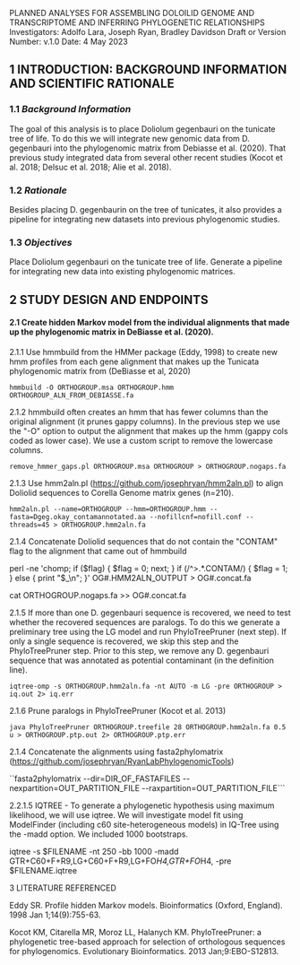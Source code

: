 PLANNED ANALYSES FOR ASSEMBLING DOLOILID GENOME AND TRANSCRIPTOME AND INFERRING PHYLOGENETIC RELATIONSHIPS
Investigators: Adolfo Lara, Joseph Ryan, Bradley Davidson
Draft or Version Number: v.1.0
Date: 4 May 2023

## 1 INTRODUCTION: BACKGROUND INFORMATION AND SCIENTIFIC RATIONALE  

### 1.1 _Background Information_  

The goal of this analysis is to place Doliolum gegenbauri on the tunicate tree of life. To do this we will integrate new genomic data from D. gegenbauri into the phylogenomic matrix from Debiasse et al. (2020). That previous study integrated data from several other recent studies (Kocot et al. 2018; Delsuc et al. 2018; Alie et al. 2018).

### 1.2 _Rationale_  

Besides placing D. gegenbaurin on the tree of tunicates, it also provides a pipeline for integrating new datasets into previous phylogenomic studies.

### 1.3 _Objectives_  

Place Doliolum gegenbauri on the tunicate tree of life. Generate a pipeline for integrating new data into existing phylogenomic matrices.


## 2 STUDY DESIGN AND ENDPOINTS  

#### 2.1 Create hidden Markov model from the individual alignments that made up the phylogenomic matrix in DeBiasse et al. (2020). 

2.1.1 Use hmmbuild from the HMMer package (Eddy, 1998) to create new hmm profiles from each gene alignment that makes up the Tunicata phylogenomic matrix from (DeBiasse et al, 2020)

```hmmbuild -O ORTHOGROUP.msa ORTHOGROUP.hmm ORTHOGROUP_ALN_FROM_DEBIASSE.fa```

2.1.2 hmmbuild often creates an hmm that has fewer columns than the original alignment (it prunes gappy columns).  In the previous step we use the "-O" option to output the alignment that makes up the hmm (gappy cols coded as lower case).  We use a custom script to remove the lowercase columns.

```remove_hmmer_gaps.pl ORTHOGROUP.msa ORTHOGROUP > ORTHOGROUP.nogaps.fa```

2.1.3 Use hmm2aln.pl (https://github.com/josephryan/hmm2aln.pl) to align Doliolid sequences to Corella Genome matrix genes (n=210).

```hmm2aln.pl --name=ORTHOGROUP --hmm=ORTHOGROUP.hmm --fasta=Dgeg.okay_contamannotated.aa --nofillcnf=nofill.conf --threads=45 > ORTHOGROUP.hmm2aln.fa```

2.1.4 Concatenate Doliolid sequences that do not contain the "CONTAM" flag to the alignment that came out of hmmbuild

perl -ne 'chomp; if ($flag) { $flag = 0; next; } if (/^>.*\.CONTAM/) { $flag = 1; } else { print "$_\n"; }' OG#.HMM2ALN_OUTPUT > OG#.concat.fa

cat ORTHOGROUP.nogaps.fa >> OG#.concat.fa

2.1.5 If more than one D. gegenbauri sequence is recovered, we need to test whether the recovered sequences are paralogs. To do this we generate a preliminary tree using the LG model and run PhyloTreePruner (next step).  If only a single sequence is recovered, we skip this step and the PhyloTreePruner step. Prior to this step, we remove any D. gegenbauri sequence that was annotated as potential contaminant (in the definition line).

```iqtree-omp -s ORTHOGROUP.hmm2aln.fa -nt AUTO -m LG -pre ORTHOGROUP > iq.out 2> iq.err```

2.1.6 Prune paralogs in PhyloTreePruner (Kocot et al. 2013)

```java PhyloTreePruner ORTHOGROUP.treefile 28 ORTHOGROUP.hmm2aln.fa 0.5 u > ORTHOGROUP.ptp.out 2> ORTHOGROUP.ptp.err```

2.1.4 Concatenate the alignments using fasta2phylomatrix (https://github.com/josephryan/RyanLabPhylogenomicTools)

``fasta2phylomatrix --dir=DIR_OF_FASTAFILES --nexpartition=OUT_PARTITION_FILE --raxpartition=OUT_PARTITION_FILE``` 

2.2.1.5 IQTREE - To generate a phylogenetic hypothesis using maximum likelihood, we will use iqtree. We will investigate model fit using ModelFinder (including c60 site-heterogeneous models) in IQ-Tree using the -madd option. We included 1000 bootstraps.

iqtree -s $FILENAME -nt 250 -bb 1000 -madd GTR+C60+F+R9,LG+C60+F+R9,LG+FO*H4,GTR+FO*H4, -pre $FILENAME.iqtree

3 LITERATURE REFERENCED

Eddy SR. Profile hidden Markov models. Bioinformatics (Oxford, England). 1998 Jan 1;14(9):755-63.

Kocot KM, Citarella MR, Moroz LL, Halanych KM. PhyloTreePruner: a phylogenetic tree-based approach for selection of orthologous sequences for phylogenomics. Evolutionary Bioinformatics. 2013 Jan;9:EBO-S12813.
